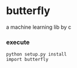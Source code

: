 # butterfly
a machine learning lib by c
### execute
    python setup.py install
    import butterfly

